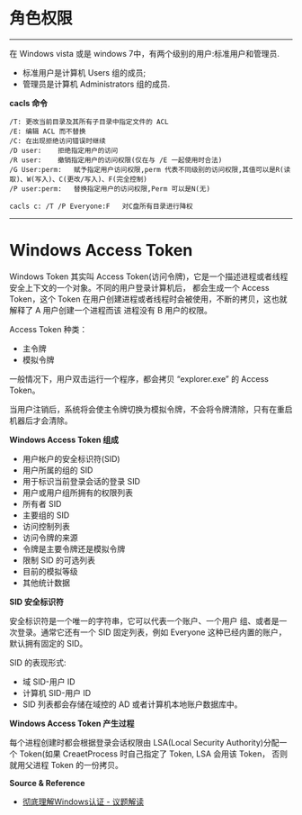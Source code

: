 # 角色权限

---

在 Windows vista 或是 windows 7中，有两个级别的用户:标准用户和管理员.
- 标准用户是计算机 Users 组的成员;
- 管理员是计算机 Administrators 组的成员.

**cacls 命令**
```
/T: 更改当前目录及其所有子目录中指定文件的 ACL
/E: 编辑 ACL 而不替换
/C: 在出现拒绝访问错误时继续
/D user:    拒绝指定用户的访问
/R user:    撤销指定用户的访问权限(仅在与 /E 一起使用时合法)
/G User:perm:   赋予指定用户访问权限,perm 代表不同级别的访问权限,其值可以是R(读取)、W(写入)、C(更改/写入)、F(完全控制)
/P user:perm:   替换指定用户的访问权限,Perm 可以是N(无)

cacls c: /T /P Everyone:F   对C盘所有目录进行降权
```

---

# Windows Access Token

Windows Token 其实叫 Access Token(访问令牌)，它是一个描述进程或者线程安全上下文的一个对象。不同的用户登录计算机后， 都会生成一个 Access Token，这个 Token 在用户创建进程或者线程时会被使用，不断的拷贝，这也就解释了 A 用户创建一个进程而该 进程没有 B 用户的权限。

Access Token 种类：
- 主令牌
- 模拟令牌

一般情况下，用户双击运行一个程序，都会拷贝 “explorer.exe” 的 Access Token。

当用户注销后，系统将会使主令牌切换为模拟令牌，不会将令牌清除，只有在重启机器后才会清除。

**Windows Access Token 组成**
- 用户帐户的安全标识符(SID)
- 用户所属的组的 SID
- 用于标识当前登录会话的登录 SID
- 用户或用户组所拥有的权限列表
- 所有者 SID
- 主要组的 SID
- 访问控制列表
- 访问令牌的来源
- 令牌是主要令牌还是模拟令牌
- 限制 SID 的可选列表
- 目前的模拟等级
- 其他统计数据

**SID 安全标识符**

安全标识符是一个唯一的字符串，它可以代表一个账户、一个用户 组、或者是一次登录。通常它还有一个 SID 固定列表，例如  Everyone 这种已经内置的账户，默认拥有固定的 SID。

SID 的表现形式:
- 域 SID-用户 ID
- 计算机 SID-用户 ID
- SID 列表都会存储在域控的 AD 或者计算机本地账户数据库中。

**Windows Access Token 产生过程**

每个进程创建时都会根据登录会话权限由 LSA(Local Security Authority)分配一个 Token(如果 CreaetProcess 时自己指定了 Token, LSA 会用该 Token， 否则就用父进程 Token 的一份拷贝。

**Source & Reference**
- [彻底理解Windows认证 - 议题解读](https://payloads.online/archivers/2018-11-30/1)
